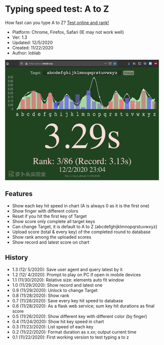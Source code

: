 # Typing speed test: A to Z

How fast can you type A to Z? [Test online and rank!](https://atoz.loblab.top/)

- Platform: Chrome, Firefox, Safari (IE may not work well)
- Ver: 1.3
- Updated: 12/5/2020
- Created: 11/22/2020
- Author: loblab

![Screenshot](https://raw.githubusercontent.com/loblab/atoz/main/screenshot.jpg)

## Features

- Show each key hit speed in chart (A is always 0 as it is the first one)
- Show finger with different colors
- Reset if you hit the first key of Target
- Show score only complete all target keys
- Can change Target, it is default to A to Z (abcdefghijklmnopqrstuvwxyz)
- Upload score (total & every key) of the completed round to database
- Show rank among the uploaded scores
- Show record and latest score on chart

## History

- 1.3 (12/ 5/2020): Save user agent and query latest by it
- 1.2 (12/ 4/2020): Prompt to play on PC if open in mobile devices
- 1.1 (11/30/2020): Relative size: elements auto fit window
- 1.0 (11/29/2020): Show record and latest one
- 0.9 (11/29/2020): Unlock to change Target
- 0.8 (11/28/2020): Show rank
- 0.7 (11/28/2020): Save every key hit speed to database
- 0.6 (11/28/2020): As a flask web service; sum key hit durations as final score
- 0.5 (11/26/2020): Show different key with different color (by finger)
- 0.4 (11/24/2020): Show hit key speed in chart
- 0.3 (11/23/2020): List speed of each key
- 0.2 (11/22/2020): Format duration as x.xx; output current time
- 0.1 (11/22/2020): First working version to test typing a to z
